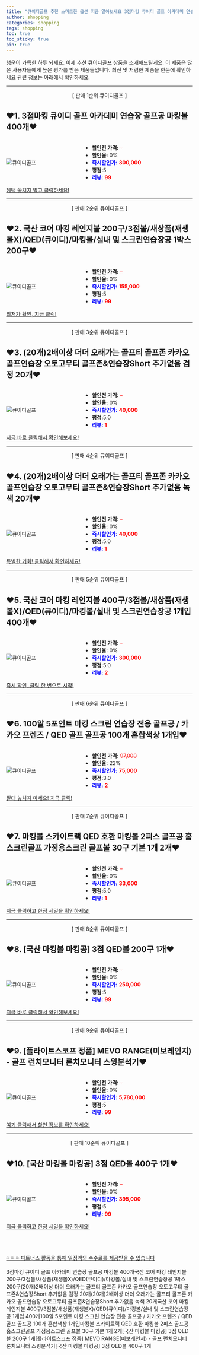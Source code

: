```yaml
---
title: "큐이디골프 추천 스마트한 옵션 지금 알아보세요 3점마킹 큐이디 골프 아카데미 연습장"
author: shopping
categories: shopping
tags: shopping
toc: true
toc_sticky: true
pin: true
---
```

행운이 가득한 하루 되세요. 이제 추천 큐이디골프 상품을 소개해드릴게요. 이 제품은 많은 사용자들에게 높은 평가를 받은 제품들입니다. 최신 및 저렴한 제품을 한눈에 확인하세요 관련 정보는 아래에서 확인하세요.

---
<p class="toplist" style="margin: 0 auto; display: block; width: fit-content;">[ 판매 1순위 큐이디골프 ]</p>

<h2><strong>❤️1. 3점마킹 큐이디 골프 아카데미 연습장 골프공 마킹볼 400개❤️</strong></h2>

<div style="display: flex; align-items: center;">
    <div style="flex: 0.4;">
        <img src="https://thumbnail6.coupangcdn.com/thumbnails/remote/230x230ex/image/vendor_inventory/7c5a/8fab0ea817a8efb9fbfcda63e519a3048f9591f47e5256ce86ec8ed72f89.jpg" alt="큐이디골프" style="max-width: 100%;">
    </div>
    <div style="flex: 0.6; margin-left: 10px;">
        <ul>
            <li><strong>할인전 가격:</strong> <del style="color: red;">-</del></li>
            <li><strong>할인율:</strong> 0%</li>
            <li><span style='color:blue'><strong>즉시할인가:</strong></span> <span style='color:red'><strong>300,000</strong></span></li>
            <li><strong>평점:</strong>5</li>
            <li><span style='color:blue'><strong>리뷰:</strong></span> <span style='color:red'><strong>99</strong></span></li>
        </ul>
    </div>
</div>
<div class="center">
    <a href="https://William4Davisa.github.io?lptag=AF9450613&subid=githubio&pageKey=7776165897&traceid=V0-153&itemId=21006231209&vendorItemId=86578145620" class="myButton">
        혜택 놓치지 말고 클릭하세요!
    </a>
</div>


---
<p class="toplist" style="margin: 0 auto; display: block; width: fit-content;">[ 판매 2순위 큐이디골프 ]</p>

<h2><strong>❤️2. 국산 코어 마킹 레인지볼 200구/3점볼/새상품(재생볼X)/QED(큐이디)/마킹볼/실내 및 스크린연습장공 1박스 200구❤️</strong></h2>

<div style="display: flex; align-items: center;">
    <div style="flex: 0.4;">
        <img src="https://thumbnail7.coupangcdn.com/thumbnails/remote/230x230ex/image/vendor_inventory/98d7/4429afbb542d1707b76d45acc7221b30c565f45aea7f6516ab37f8f56a0d.jpg" alt="큐이디골프" style="max-width: 100%;">
    </div>
    <div style="flex: 0.6; margin-left: 10px;">
        <ul>
            <li><strong>할인전 가격:</strong> <del style="color: red;">-</del></li>
            <li><strong>할인율:</strong> 0%</li>
            <li><span style='color:blue'><strong>즉시할인가:</strong></span> <span style='color:red'><strong>155,000</strong></span></li>
            <li><strong>평점:</strong>5</li>
            <li><span style='color:blue'><strong>리뷰:</strong></span> <span style='color:red'><strong>99</strong></span></li>
        </ul>
    </div>
</div>
<div class="center">
    <a href="https://William4Davisa.github.io?lptag=AF9450613&subid=githubio&pageKey=7688668220&traceid=V0-153&itemId=20555567502&vendorItemId=87629049357" class="myButton">
        최저가 확인, 지금 클릭!
    </a>
</div>


---
<p class="toplist" style="margin: 0 auto; display: block; width: fit-content;">[ 판매 3순위 큐이디골프 ]</p>

<h2><strong>❤️3. (20개)2배이상 더더 오래가는 골프티 골프존 카카오 골프연습장 오토고무티 골프존&연습장Short 추가없음 검정 20개❤️</strong></h2>

<div style="display: flex; align-items: center;">
    <div style="flex: 0.4;">
        <img src="https://thumbnail10.coupangcdn.com/thumbnails/remote/230x230ex/image/vendor_inventory/0b0d/4cb7159c55b140b907f9ea2d95da6deb99490f069fb29f1d46836e74401f.png" alt="큐이디골프" style="max-width: 100%;">
    </div>
    <div style="flex: 0.6; margin-left: 10px;">
        <ul>
            <li><strong>할인전 가격:</strong> <del style="color: red;">-</del></li>
            <li><strong>할인율:</strong> 0%</li>
            <li><span style='color:blue'><strong>즉시할인가:</strong></span> <span style='color:red'><strong>40,000</strong></span></li>
            <li><strong>평점:</strong>5.0</li>
            <li><span style='color:blue'><strong>리뷰:</strong></span> <span style='color:red'><strong>1</strong></span></li>
        </ul>
    </div>
</div>
<div class="center">
    <a href="https://William4Davisa.github.io?lptag=AF9450613&subid=githubio&pageKey=7844486172&traceid=V0-153&itemId=21363976209&vendorItemId=88421417349" class="myButton">
        지금 바로 클릭해서 확인해보세요!
    </a>
</div>


---
<p class="toplist" style="margin: 0 auto; display: block; width: fit-content;">[ 판매 4순위 큐이디골프 ]</p>

<h2><strong>❤️4. (20개)2배이상 더더 오래가는 골프티 골프존 카카오 골프연습장 오토고무티 골프존&연습장Short 추가없음 녹색 20개❤️</strong></h2>

<div style="display: flex; align-items: center;">
    <div style="flex: 0.4;">
        <img src="https://thumbnail10.coupangcdn.com/thumbnails/remote/230x230ex/image/vendor_inventory/0b0d/4cb7159c55b140b907f9ea2d95da6deb99490f069fb29f1d46836e74401f.png" alt="큐이디골프" style="max-width: 100%;">
    </div>
    <div style="flex: 0.6; margin-left: 10px;">
        <ul>
            <li><strong>할인전 가격:</strong> <del style="color: red;">-</del></li>
            <li><strong>할인율:</strong> 0%</li>
            <li><span style='color:blue'><strong>즉시할인가:</strong></span> <span style='color:red'><strong>40,000</strong></span></li>
            <li><strong>평점:</strong>5.0</li>
            <li><span style='color:blue'><strong>리뷰:</strong></span> <span style='color:red'><strong>1</strong></span></li>
        </ul>
    </div>
</div>
<div class="center">
    <a href="https://William4Davisa.github.io?lptag=AF9450613&subid=githubio&pageKey=7844486172&traceid=V0-153&itemId=21363976200&vendorItemId=88421417333" class="myButton">
        특별한 기회! 클릭해서 확인하세요!
    </a>
</div>


---
<p class="toplist" style="margin: 0 auto; display: block; width: fit-content;">[ 판매 5순위 큐이디골프 ]</p>

<h2><strong>❤️5. 국산 코어 마킹 레인지볼 400구/3점볼/새상품(재생볼X)/QED(큐이디)/마킹볼/실내 및 스크린연습장공 1개입 400개❤️</strong></h2>

<div style="display: flex; align-items: center;">
    <div style="flex: 0.4;">
        <img src="https://thumbnail7.coupangcdn.com/thumbnails/remote/230x230ex/image/vendor_inventory/98d7/4429afbb542d1707b76d45acc7221b30c565f45aea7f6516ab37f8f56a0d.jpg" alt="큐이디골프" style="max-width: 100%;">
    </div>
    <div style="flex: 0.6; margin-left: 10px;">
        <ul>
            <li><strong>할인전 가격:</strong> <del style="color: red;">-</del></li>
            <li><strong>할인율:</strong> 0%</li>
            <li><span style='color:blue'><strong>즉시할인가:</strong></span> <span style='color:red'><strong>300,000</strong></span></li>
            <li><strong>평점:</strong>5.0</li>
            <li><span style='color:blue'><strong>리뷰:</strong></span> <span style='color:red'><strong>2</strong></span></li>
        </ul>
    </div>
</div>
<div class="center">
    <a href="https://William4Davisa.github.io?lptag=AF9450613&subid=githubio&pageKey=7554274619&traceid=V0-153&itemId=19887453632&vendorItemId=86987808491" class="myButton">
        즉시 확인, 클릭 한 번으로 시작!
    </a>
</div>


---
<p class="toplist" style="margin: 0 auto; display: block; width: fit-content;">[ 판매 6순위 큐이디골프 ]</p>

<h2><strong>❤️6. 100알 5포인트 마킹 스크린 연습장 전용 골프공 / 카카오 프렌즈 / QED 골프 골프공 100개 혼합색상 1개입❤️</strong></h2>

<div style="display: flex; align-items: center;">
    <div style="flex: 0.4;">
        <img src="https://thumbnail10.coupangcdn.com/thumbnails/remote/230x230ex/image/vendor_inventory/9605/8a3eae5ea404af9d66cc0028afabc8dddf6217dd9a24e68676b1eb9684a2.PNG" alt="큐이디골프" style="max-width: 100%;">
    </div>
    <div style="flex: 0.6; margin-left: 10px;">
        <ul>
            <li><strong>할인전 가격:</strong> <del style="color: red;">97,000</del></li>
            <li><strong>할인율:</strong> 22%</li>
            <li><span style='color:blue'><strong>즉시할인가:</strong></span> <span style='color:red'><strong>75,000</strong></span></li>
            <li><strong>평점:</strong>3.0</li>
            <li><span style='color:blue'><strong>리뷰:</strong></span> <span style='color:red'><strong>2</strong></span></li>
        </ul>
    </div>
</div>
<div class="center">
    <a href="https://William4Davisa.github.io?lptag=AF9450613&subid=githubio&pageKey=7578209724&traceid=V0-153&itemId=19999623665&vendorItemId=87096802627" class="myButton">
        절대 놓치지 마세요! 지금 클릭!
    </a>
</div>


---
<p class="toplist" style="margin: 0 auto; display: block; width: fit-content;">[ 판매 7순위 큐이디골프 ]</p>

<h2><strong>❤️7. 마킹볼 스카이트랙 QED 호환 마킹볼 2피스 골프공 홈스크린골프 가정용스크린 골프볼 30구 기본 1개 2개❤️</strong></h2>

<div style="display: flex; align-items: center;">
    <div style="flex: 0.4;">
        <img src="https://thumbnail6.coupangcdn.com/thumbnails/remote/230x230ex/image/vendor_inventory/45f6/a7a21ad4771acb72d49fb1c965e4500e752f2e1178f8d5bb7cc4589099f6.jpg" alt="큐이디골프" style="max-width: 100%;">
    </div>
    <div style="flex: 0.6; margin-left: 10px;">
        <ul>
            <li><strong>할인전 가격:</strong> <del style="color: red;">-</del></li>
            <li><strong>할인율:</strong> 0%</li>
            <li><span style='color:blue'><strong>즉시할인가:</strong></span> <span style='color:red'><strong>33,000</strong></span></li>
            <li><strong>평점:</strong>5.0</li>
            <li><span style='color:blue'><strong>리뷰:</strong></span> <span style='color:red'><strong>1</strong></span></li>
        </ul>
    </div>
</div>
<div class="center">
    <a href="https://William4Davisa.github.io?lptag=AF9450613&subid=githubio&pageKey=6822190198&traceid=V0-153&itemId=16173505522&vendorItemId=73685419285" class="myButton">
        지금 클릭하고 한정 세일을 확인하세요!
    </a>
</div>


---
<p class="toplist" style="margin: 0 auto; display: block; width: fit-content;">[ 판매 8순위 큐이디골프 ]</p>

<h2><strong>❤️8. [국산 마킹볼 마킹공] 3점 QED볼 200구 1개❤️</strong></h2>

<div style="display: flex; align-items: center;">
    <div style="flex: 0.4;">
        <img src="https://thumbnail6.coupangcdn.com/thumbnails/remote/230x230ex/image/vendor_inventory/79af/56d965f8679eb8b30bc1ef4bbf8e409601ed69da67513c08f8c499d7f0f2.jpg" alt="큐이디골프" style="max-width: 100%;">
    </div>
    <div style="flex: 0.6; margin-left: 10px;">
        <ul>
            <li><strong>할인전 가격:</strong> <del style="color: red;">-</del></li>
            <li><strong>할인율:</strong> 0%</li>
            <li><span style='color:blue'><strong>즉시할인가:</strong></span> <span style='color:red'><strong>250,000</strong></span></li>
            <li><strong>평점:</strong>5</li>
            <li><span style='color:blue'><strong>리뷰:</strong></span> <span style='color:red'><strong>99</strong></span></li>
        </ul>
    </div>
</div>
<div class="center">
    <a href="https://William4Davisa.github.io?lptag=AF9450613&subid=githubio&pageKey=7987441062&traceid=V0-153&itemId=22189910134&vendorItemId=89236127202" class="myButton">
        지금 바로 클릭해서 확인해보세요!
    </a>
</div>


---
<p class="toplist" style="margin: 0 auto; display: block; width: fit-content;">[ 판매 9순위 큐이디골프 ]</p>

<h2><strong>❤️9. [플라이트스코프 정품] MEVO RANGE(미보레인지) - 골프 런치모니터 론치모니터 스윙분석기❤️</strong></h2>

<div style="display: flex; align-items: center;">
    <div style="flex: 0.4;">
        <img src="https://thumbnail7.coupangcdn.com/thumbnails/remote/230x230ex/image/vendor_inventory/792a/cc730bc9bb6d78d7d6d1d5955cef7413fa798c9743f9e830632dd4e94205.jpg" alt="큐이디골프" style="max-width: 100%;">
    </div>
    <div style="flex: 0.6; margin-left: 10px;">
        <ul>
            <li><strong>할인전 가격:</strong> <del style="color: red;">-</del></li>
            <li><strong>할인율:</strong> 0%</li>
            <li><span style='color:blue'><strong>즉시할인가:</strong></span> <span style='color:red'><strong>5,780,000</strong></span></li>
            <li><strong>평점:</strong>5</li>
            <li><span style='color:blue'><strong>리뷰:</strong></span> <span style='color:red'><strong>99</strong></span></li>
        </ul>
    </div>
</div>
<div class="center">
    <a href="https://William4Davisa.github.io?lptag=AF9450613&subid=githubio&pageKey=7104042370&traceid=V0-153&itemId=17740903865&vendorItemId=84905537044" class="myButton">
        여기 클릭해서 할인 정보를 확인하세요!
    </a>
</div>


---
<p class="toplist" style="margin: 0 auto; display: block; width: fit-content;">[ 판매 10순위 큐이디골프 ]</p>

<h2><strong>❤️10. [국산 마킹볼 마킹공] 3점 QED볼 400구 1개❤️</strong></h2>

<div style="display: flex; align-items: center;">
    <div style="flex: 0.4;">
        <img src="https://thumbnail10.coupangcdn.com/thumbnails/remote/230x230ex/image/vendor_inventory/5d82/127ec52dc4b8c0e3b880f18850c0e2526c2ddb8b7715849239f09e63a8c1.jpg" alt="큐이디골프" style="max-width: 100%;">
    </div>
    <div style="flex: 0.6; margin-left: 10px;">
        <ul>
            <li><strong>할인전 가격:</strong> <del style="color: red;">-</del></li>
            <li><strong>할인율:</strong> 0%</li>
            <li><span style='color:blue'><strong>즉시할인가:</strong></span> <span style='color:red'><strong>395,000</strong></span></li>
            <li><strong>평점:</strong>5</li>
            <li><span style='color:blue'><strong>리뷰:</strong></span> <span style='color:red'><strong>99</strong></span></li>
        </ul>
    </div>
</div>
<div class="center">
    <a href="https://William4Davisa.github.io?lptag=AF9450613&subid=githubio&pageKey=7987441240&traceid=V0-153&itemId=22189910981&vendorItemId=89236128323" class="myButton">
        지금 클릭하고 한정 세일을 확인하세요!
    </a>
</div>

<br><br><br>[💦 💦 💦 파트너스 활동을 통해 일정액의 수수료를 제공받을 수 있습니다](https://link.coupang.com/a/bcpT2c)<br><br>3점마킹 큐이디 골프 아카데미 연습장 골프공 마킹볼 400개국산 코어 마킹 레인지볼 200구/3점볼/새상품(재생볼X)/QED(큐이디)/마킹볼/실내 및 스크린연습장공 1박스 200구(20개)2배이상 더더 오래가는 골프티 골프존 카카오 골프연습장 오토고무티 골프존&연습장Short 추가없음 검정 20개(20개)2배이상 더더 오래가는 골프티 골프존 카카오 골프연습장 오토고무티 골프존&연습장Short 추가없음 녹색 20개국산 코어 마킹 레인지볼 400구/3점볼/새상품(재생볼X)/QED(큐이디)/마킹볼/실내 및 스크린연습장공 1개입 400개100알 5포인트 마킹 스크린 연습장 전용 골프공 / 카카오 프렌즈 / QED 골프 골프공 100개 혼합색상 1개입마킹볼 스카이트랙 QED 호환 마킹볼 2피스 골프공 홈스크린골프 가정용스크린 골프볼 30구 기본 1개 2개[국산 마킹볼 마킹공] 3점 QED볼 200구 1개[플라이트스코프 정품] MEVO RANGE(미보레인지) - 골프 런치모니터 론치모니터 스윙분석기[국산 마킹볼 마킹공] 3점 QED볼 400구 1개
